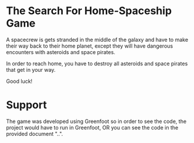 # The Search For Home-Spaceship Game

A spacecrew is gets stranded in the middle of the galaxy and have to make their way back to their home planet, except they will have dangerous encounters with asteroids
and space pirates.

In order to reach home, you have to destroy all asteroids and space pirates that get in your way.

Good luck!

# Support

The game was developed using Greenfoot so in order to see the code, the project would have to run in Greenfoot, 
OR
you can see the code in the provided document "..".
